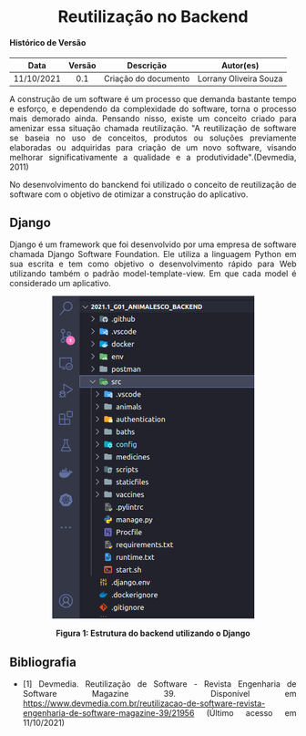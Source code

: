 # <center> Reutilização no Backend

#### Histórico de Versão
|    Data    | Versão | Descrição            | Autor(es)       |
| :--------: | :----: | :------------------: | :-------------: |
| 11/10/2021 |  0.1   | Criação do documento | Lorrany Oliveira Souza |



<div align="justify">

A construção de um software é um processo que demanda bastante tempo e esforço, e dependendo da complexidade do software, torna o processo mais demorado ainda. Pensando nisso, existe um conceito criado para amenizar essa situação chamada reutilização. "A reutilização de software se baseia no uso de conceitos, produtos ou soluções previamente elaboradas ou adquiridas para criação de um novo software, visando melhorar significativamente a qualidade e a produtividade".(Devmedia, 2011)

No desenvolvimento do banckend foi utilizado o conceito de reutilização de software com o objetivo de otimizar a construção do aplicativo. 

## Django

Django é um framework que foi desenvolvido por uma empresa de software chamada Django Software Foundation. Ele utiliza a linguagem Python em sua escrita e tem como objetivo o desenvolvimento rápido para Web utilizando também o padrão model-template-view. Em que cada model é considerado um aplicativo.

<p align='center'>
  <img src='https://raw.githubusercontent.com/UnBArqDsw2021-1/2021.1_G01_Animalesco_docs/main/docs/assets/pages/back-reuse/estruturaback.png'>
  <figcaption align='center'>
      <b>Figura 1: Estrutura do backend utilizando o Django</b>
      <br>
  </figcaption>
</p>



## Bibliografia

* [1] Devmedia. Reutilização de Software - Revista Engenharia de Software Magazine 39. Disponível em <https://www.devmedia.com.br/reutilizacao-de-software-revista-engenharia-de-software-magazine-39/21956> (Último acesso em 11/10/2021)

</div>
